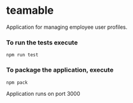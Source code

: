 # teamable
Application for managing employee user profiles.

### To run the tests execute

    npm run test

### To package the application, execute

    npm pack


Application runs on port 3000
